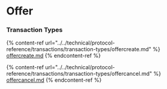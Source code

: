 # Offer

### Transaction Types



{% content-ref url="../../technical/protocol-reference/transactions/transaction-types/offercreate.md" %}
[offercreate.md](../../technical/protocol-reference/transactions/transaction-types/offercreate.md)
{% endcontent-ref %}

{% content-ref url="../../technical/protocol-reference/transactions/transaction-types/offercancel.md" %}
[offercancel.md](../../technical/protocol-reference/transactions/transaction-types/offercancel.md)
{% endcontent-ref %}
